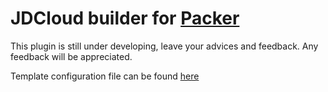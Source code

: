 # JDCloud builder for [Packer](www.packer.io)

This plugin is still under developing, leave your advices and feedback. Any feedback will be appreciated.

Template configuration file can be found [here](https://github.com/XiaohanLiang/packer-builder-jdcloud/example/example.json)

